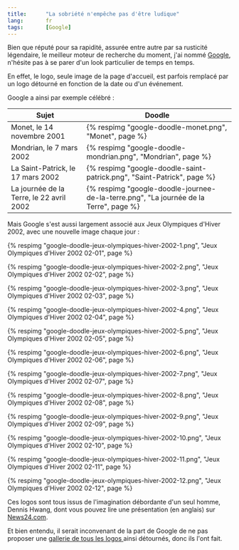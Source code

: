 ```yaml
---
title:      "La sobriété n'empêche pas d'être ludique"
lang:       fr
tags:       [Google]
---
```





Bien que réputé pour sa rapidité, assurée entre autre par sa rusticité légendaire, le meilleur moteur de recherche du moment, j'ai nommé [Google](http://www.google.com/), n'hésite pas à se parer d'un look particulier de temps en temps.

En effet, le logo, seule image de la page d'accueil, est parfois remplacé par un logo détourné en fonction de la date ou d'un événement.

Google a ainsi par exemple célébré :

| Sujet                                    | Doodle                                                                          |
|------------------------------------------|---------------------------------------------------------------------------------|
| Monet, le 14 novembre 2001               | {% respimg "google-doodle-monet.png", "Monet", page %}                                |
| Mondrian, le 7 mars 2002                 | {% respimg "google-doodle-mondrian.png", "Mondrian", page %}                          |
| La Saint-Patrick, le 17 mars 2002        | {% respimg "google-doodle-saint-patrick.png", "Saint-Patrick", page %}                |
| La journée de la Terre, le 22 avril 2002 | {% respimg "google-doodle-journee-de-la-terre.png", "La journée de la Terre", page %} |

Mais Google s'est aussi largement associé aux Jeux Olympiques d'Hiver 2002, avec une nouvelle image chaque jour :

{% respimg "google-doodle-jeux-olympiques-hiver-2002-1.png", "Jeux Olympiques d'Hiver 2002 02-01", page %}

{% respimg "google-doodle-jeux-olympiques-hiver-2002-2.png", "Jeux Olympiques d'Hiver 2002 02-02", page %}

{% respimg "google-doodle-jeux-olympiques-hiver-2002-3.png", "Jeux Olympiques d'Hiver 2002 02-03", page %}

{% respimg "google-doodle-jeux-olympiques-hiver-2002-4.png", "Jeux Olympiques d'Hiver 2002 02-04", page %}

{% respimg "google-doodle-jeux-olympiques-hiver-2002-5.png", "Jeux Olympiques d'Hiver 2002 02-05", page %}

{% respimg "google-doodle-jeux-olympiques-hiver-2002-6.png", "Jeux Olympiques d'Hiver 2002 02-06", page %}

{% respimg "google-doodle-jeux-olympiques-hiver-2002-7.png", "Jeux Olympiques d'Hiver 2002 02-07", page %}

{% respimg "google-doodle-jeux-olympiques-hiver-2002-8.png", "Jeux Olympiques d'Hiver 2002 02-08", page %}

{% respimg "google-doodle-jeux-olympiques-hiver-2002-9.png", "Jeux Olympiques d'Hiver 2002 02-09", page %}

{% respimg "google-doodle-jeux-olympiques-hiver-2002-10.png", "Jeux Olympiques d'Hiver 2002 02-10", page %}

{% respimg "google-doodle-jeux-olympiques-hiver-2002-11.png", "Jeux Olympiques d'Hiver 2002 02-11", page %}

{% respimg "google-doodle-jeux-olympiques-hiver-2002-12.png", "Jeux Olympiques d'Hiver 2002 02-12", page %}


Ces logos sont tous issus de l'imagination débordante d'un seul homme, Dennis Hwang, dont vous pouvez lire une présentation (en anglais) sur [News24.com](http://www.news24.com/News24/Technology/Infotech/0,1113,2-13-45_1152390,00.html).

Et bien entendu, il serait inconvenant de la part de Google de ne pas proposer une [gallerie de tous les logos ](http://www.google.com/holidaylogos.html) ainsi détournés, donc ils l'ont fait.
